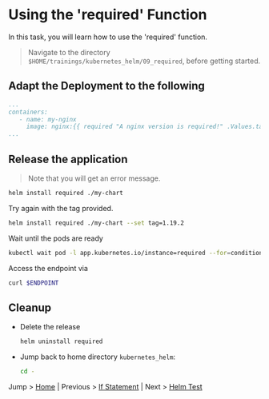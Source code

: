 # Using the 'required' Function

In this task, you will learn how to use the 'required' function.

> Navigate to the directory `$HOME/trainings/kubernetes_helm/09_required`, before getting started.

## Adapt the Deployment to the following

```yaml
...
containers:
   - name: my-nginx
     image: nginx:{{ required "A nginx version is required!" .Values.tag }}
...
```

## Release the application

> Note that you will get an error message.
```bash
helm install required ./my-chart 
```

Try again with the tag provided.
```bash
helm install required ./my-chart --set tag=1.19.2
```

Wait until the pods are ready

```bash
kubectl wait pod -l app.kubernetes.io/instance=required --for=condition=ready --timeout=120s
```

Access the endpoint via 
```bash
curl $ENDPOINT
```

## Cleanup
* Delete the release
  ```bash
  helm uninstall required
  ```
* Jump back to home directory `kubernetes_helm`:
  ```bash
  cd -
  ```

Jump > [Home](../README.md) | Previous > [If Statement](../08_ifs/README.md) | Next > [Helm Test](../10_tests/README.md)